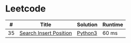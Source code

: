 # Leetcode

| # | Title | Solution | Runtime |
|---| ----- | -------- | ------- |
|35|[ Search Insert Position](https://leetcode.com/problems/search-insert-position/)|[Python3](./solutions/35.%20Search%20Insert%20Position.py)|60 ms|
